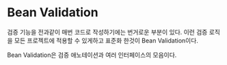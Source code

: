 # Bean Validation
검증 기능을 전과같이 매번 코드로 작성하기에는 번거로운 부분이 있다. 이런 검증 로직을 모든 프로젝트에 적용할 수 있게하고 표준화 한것이 Bean Validation이다.

Bean Validation은 검증 애노테이션과 여러 인터페이스의 모음이다.